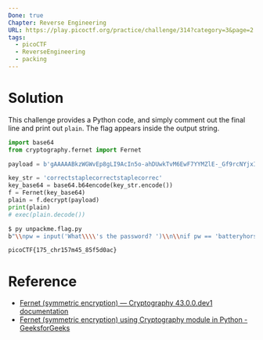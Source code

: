 ```yaml
---
Done: true
Chapter: Reverse Engineering
URL: https://play.picoctf.org/practice/challenge/314?category=3&page=2
tags:
  - picoCTF
  - ReverseEngineering
  - packing
---
```


# Solution

This challenge provides a Python code, and simply comment out the final line and print out `plain`. The flag appears inside the output string.

```python
import base64
from cryptography.fernet import Fernet

payload = b'gAAAAABkzWGWvEp8gLI9AcIn5o-ahDUwkTvM6EwF7YYMZlE-_Gf9rcNYjxIgX4b0ltY6bcxKarib2ds6POclRwCwhsRb1LOXVt4Q3ePtMY4BmHFFZlIHLk05CjwigT7hiI9p3sH9e7Cpk1uO90xbHbuy-mfi3nkmn411aBgwxyWpJvykpkuBIG_nty6zbox3UhbB85TOis0TgM0zG4ht0-GUW4wTq2_5-wkw3kV1ZAisLJHzF-Z9oLMmwFZU0UCAcHaBTGDF5BnVLmUeCGTgzVLSNn6BmB61Yg=='

key_str = 'correctstaplecorrectstaplecorrec'
key_base64 = base64.b64encode(key_str.encode())
f = Fernet(key_base64)
plain = f.decrypt(payload)
print(plain)
# exec(plain.decode())
```

```bash
$ py unpackme.flag.py
b"\\npw = input('What\\\\'s the password? ')\\n\\nif pw == 'batteryhorse':\\n  print('picoCTF{175_chr157m45_85f5d0ac}')\\nelse:\\n  print('That password is incorrect.')\\n\\n"
```

```
picoCTF{175_chr157m45_85f5d0ac}
```

# Reference

- [Fernet (symmetric encryption) — Cryptography 43.0.0.dev1 documentation](https://cryptography.io/en/latest/fernet/)
- [Fernet (symmetric encryption) using Cryptography module in Python - GeeksforGeeks](https://www.geeksforgeeks.org/fernet-symmetric-encryption-using-cryptography-module-in-python/)